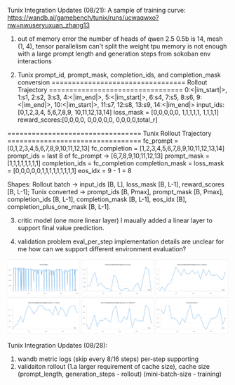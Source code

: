 Tunix Integration Updates (08/21): 
A sample of training curve: https://wandb.ai/gamebench/tunix/runs/ucwaqwxo?nw=nwuseryuxuan_zhang13
1. out of memory error
the number of heads of qwen 2.5 0.5b is 14, mesh (1, 4), tensor parallelism can't split the weight
tpu memory is not enough with a large prompt length and generation steps from sokoban env interactions

2. Tunix prompt_id, prompt_mask, completion_ids, and completion_mask conversion
================================= Rollout Trajectory =================================
0:<|im_start|>, 1:s1, 2:s2, 3:s3, 4:<|im_end|>, 5:<|im_start|>, 6:s4, 7:s5, 8:s6, 9:<|im_end|>, 10:<|im_start|>, 11:s7, 12:s8, 13:s9, 14:<|im_end|>
input_ids: [0,1,2,3,4, 5,6,7,8,9, 10,11,12,13,14]
loss_mask = [0,0,0,0,0, 1,1,1,1,1, 1,1,1,1]
reward_scores:[0,0,0,0, 0,0,0,0,0, 0,0,0,0,total_r]

================================= Tunix Rollout Trajectory =================================
fc_prompt = [0,1,2,3,4,5,6,7,8,9,10,11,12,13]
fc_completion = [1,2,3,4,5,6,7,8,9,10,11,12,13,14]
prompt_ids     = last 8 of fc_prompt -> [6,7,8,9,10,11,12,13]
prompt_mask    = [1,1,1,1,1,1,1,1]
completion_ids   = fc_completion
completion_mask  = loss_mask
                = [0,0,0,0,0,1,1,1,1,1,1,1,1,1]
eos_idx = 9 - 1 = 8

Shapes: Rollout batch → input_ids [B, L], loss_mask [B, L-1], reward_scores [B, L-1]; Tunix converted → prompt_ids [B, Pmax], prompt_mask [B, Pmax], completion_ids [B, L-1], completion_mask [B, L-1], eos_idx [B], completion_plus_one_mask [B, L-1].


3. critic model (one more linear layer)
I maually added a linear layer to support final value prediction. 

4. validation problem
eval_per_step implementation details are unclear for me 
how can we support different environment evaluation? 


![tunix_train_sample](assets/tunix_train_sample.png)



Tunix Integration Updates (08/28): 

1. wandb metric logs (skip every 8/16 steps) per-step supporting
2. validaiton rollout (1.a larger requirement of cache size), cache size (prompt_length, generation_steps - rollout) (mini-batch-size - training)
